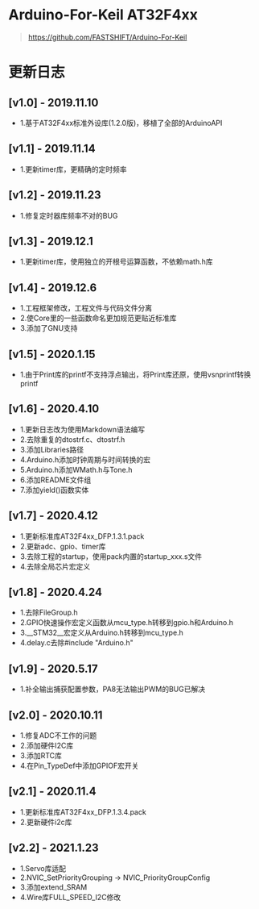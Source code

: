 # Arduino-For-Keil AT32F4xx
> https://github.com/FASTSHIFT/Arduino-For-Keil

# 更新日志
## [v1.0] - 2019.11.10
* 1.基于AT32F4xx标准外设库(1.2.0版)，移植了全部的ArduinoAPI

## [v1.1] - 2019.11.14
* 1.更新timer库，更精确的定时频率

## [v1.2] - 2019.11.23
* 1.修复定时器库频率不对的BUG

## [v1.3] - 2019.12.1
* 1.更新timer库，使用独立的开根号运算函数，不依赖math.h库

## [v1.4] - 2019.12.6
* 1.工程框架修改，工程文件与代码文件分离
* 2.使Core里的一些函数命名更加规范更贴近标准库
* 3.添加了GNU支持

## [v1.5] - 2020.1.15
* 1.由于Print库的printf不支持浮点输出，将Print库还原，使用vsnprintf转换printf 

## [v1.6] - 2020.4.10
* 1.更新日志改为使用Markdown语法编写
* 2.去除重复的dtostrf.c、dtostrf.h
* 3.添加Libraries路径
* 4.Arduino.h添加时钟周期与时间转换的宏
* 5.Arduino.h添加WMath.h与Tone.h
* 6.添加README文件组
* 7.添加yield()函数实体

## [v1.7] - 2020.4.12
* 1.更新标准库AT32F4xx_DFP.1.3.1.pack
* 2.更新adc、gpio、timer库
* 3.去除工程的startup，使用pack内置的startup_xxx.s文件
* 4.去除全局芯片宏定义

## [v1.8] - 2020.4.24
* 1.去除FileGroup.h
* 2.GPIO快速操作宏定义函数从mcu_type.h转移到gpio.h和Arduino.h
* 3.__STM32__宏定义从Arduino.h转移到mcu_type.h
* 4.delay.c去除#include "Arduino.h"

## [v1.9] - 2020.5.17
* 1.补全输出捕获配置参数，PA8无法输出PWM的BUG已解决

## [v2.0] - 2020.10.11
* 1.修复ADC不工作的问题
* 2.添加硬件I2C库
* 3.添加RTC库
* 4.在Pin_TypeDef中添加GPIOF宏开关

## [v2.1] - 2020.11.4
* 1.更新标准库AT32F4xx_DFP.1.3.4.pack
* 2.更新硬件i2c库

## [v2.2] - 2021.1.23
* 1.Servo库适配
* 2.NVIC_SetPriorityGrouping -> NVIC_PriorityGroupConfig
* 3.添加extend_SRAM
* 4.Wire库FULL_SPEED_I2C修改
